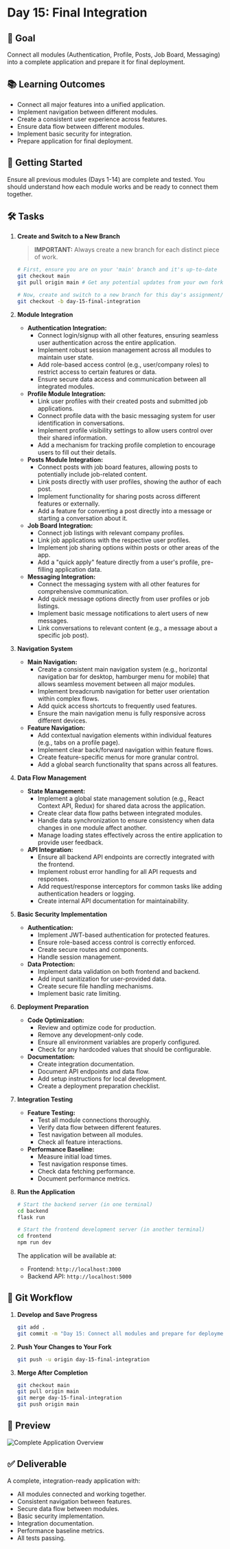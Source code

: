 # Day 15: Final Integration

## 🎯 Goal

Connect all modules (Authentication, Profile, Posts, Job Board, Messaging) into a complete application and prepare it for final deployment.

## 📚 Learning Outcomes

- Connect all major features into a unified application.
- Implement navigation between different modules.
- Create a consistent user experience across features.
- Ensure data flow between different modules.
- Implement basic security for integration.
- Prepare application for final deployment.

## 🚀 Getting Started

Ensure all previous modules (Days 1-14) are complete and tested. You should understand how each module works and be ready to connect them together.

## 🛠️ Tasks

1.  **Create and Switch to a New Branch**

    > **IMPORTANT:** Always create a new branch for each distinct piece of work.

    ```bash
    # First, ensure you are on your 'main' branch and it's up-to-date
    git checkout main
    git pull origin main # Get any potential updates from your own fork's main

    # Now, create and switch to a new branch for this day's assignment/feature
    git checkout -b day-15-final-integration
    ```

2.  **Module Integration**

    - **Authentication Integration:**
      - Connect login/signup with all other features, ensuring seamless user authentication across the entire application.
      - Implement robust session management across all modules to maintain user state.
      - Add role-based access control (e.g., user/company roles) to restrict access to certain features or data.
      - Ensure secure data access and communication between all integrated modules.
    - **Profile Module Integration:**
      - Link user profiles with their created posts and submitted job applications.
      - Connect profile data with the basic messaging system for user identification in conversations.
      - Implement profile visibility settings to allow users control over their shared information.
      - Add a mechanism for tracking profile completion to encourage users to fill out their details.
    - **Posts Module Integration:**
      - Connect posts with job board features, allowing posts to potentially include job-related content.
      - Link posts directly with user profiles, showing the author of each post.
      - Implement functionality for sharing posts across different features or externally.
      - Add a feature for converting a post directly into a message or starting a conversation about it.
    - **Job Board Integration:**
      - Connect job listings with relevant company profiles.
      - Link job applications with the respective user profiles.
      - Implement job sharing options within posts or other areas of the app.
      - Add a "quick apply" feature directly from a user's profile, pre-filling application data.
    - **Messaging Integration:**
      - Connect the messaging system with all other features for comprehensive communication.
      - Add quick message options directly from user profiles or job listings.
      - Implement basic message notifications to alert users of new messages.
      - Link conversations to relevant content (e.g., a message about a specific job post).

3.  **Navigation System**

    - **Main Navigation:**
      - Create a consistent main navigation system (e.g., horizontal navigation bar for desktop, hamburger menu for mobile) that allows seamless movement between all major modules.
      - Implement breadcrumb navigation for better user orientation within complex flows.
      - Add quick access shortcuts to frequently used features.
      - Ensure the main navigation menu is fully responsive across different devices.
    - **Feature Navigation:**
      - Add contextual navigation elements within individual features (e.g., tabs on a profile page).
      - Implement clear back/forward navigation within feature flows.
      - Create feature-specific menus for more granular control.
      - Add a global search functionality that spans across all features.

4.  **Data Flow Management**

    - **State Management:**
      - Implement a global state management solution (e.g., React Context API, Redux) for shared data across the application.
      - Create clear data flow paths between integrated modules.
      - Handle data synchronization to ensure consistency when data changes in one module affect another.
      - Manage loading states effectively across the entire application to provide user feedback.
    - **API Integration:**
      - Ensure all backend API endpoints are correctly integrated with the frontend.
      - Implement robust error handling for all API requests and responses.
      - Add request/response interceptors for common tasks like adding authentication headers or logging.
      - Create internal API documentation for maintainability.

5.  **Basic Security Implementation**

    - **Authentication:**
      - Implement JWT-based authentication for protected features.
      - Ensure role-based access control is correctly enforced.
      - Create secure routes and components.
      - Handle session management.
    - **Data Protection:**
      - Implement data validation on both frontend and backend.
      - Add input sanitization for user-provided data.
      - Create secure file handling mechanisms.
      - Implement basic rate limiting.

6.  **Deployment Preparation**

    - **Code Optimization:**
      - Review and optimize code for production.
      - Remove any development-only code.
      - Ensure all environment variables are properly configured.
      - Check for any hardcoded values that should be configurable.
    - **Documentation:**
      - Create integration documentation.
      - Document API endpoints and data flow.
      - Add setup instructions for local development.
      - Create a deployment preparation checklist.

7.  **Integration Testing**

    - **Feature Testing:**
      - Test all module connections thoroughly.
      - Verify data flow between different features.
      - Test navigation between all modules.
      - Check all feature interactions.
    - **Performance Baseline:**
      - Measure initial load times.
      - Test navigation response times.
      - Check data fetching performance.
      - Document performance metrics.

8.  **Run the Application**

    ```bash
    # Start the backend server (in one terminal)
    cd backend
    flask run

    # Start the frontend development server (in another terminal)
    cd frontend
    npm run dev
    ```

    The application will be available at:

    - Frontend: `http://localhost:3000`
    - Backend API: `http://localhost:5000`

## 🔄 Git Workflow

1.  **Develop and Save Progress**

    ```bash
    git add .
    git commit -m "Day 15: Connect all modules and prepare for deployment"
    ```

2.  **Push Your Changes to Your Fork**

    ```bash
    git push -u origin day-15-final-integration
    ```

3.  **Merge After Completion**

    ```bash
    git checkout main
    git pull origin main
    git merge day-15-final-integration
    git push origin main
    ```

## 📸 Preview

![Complete Application Overview](final-overview.png)

## ✅ Deliverable

A complete, integration-ready application with:

- All modules connected and working together.
- Consistent navigation between features.
- Secure data flow between modules.
- Basic security implementation.
- Integration documentation.
- Performance baseline metrics.
- All tests passing.

